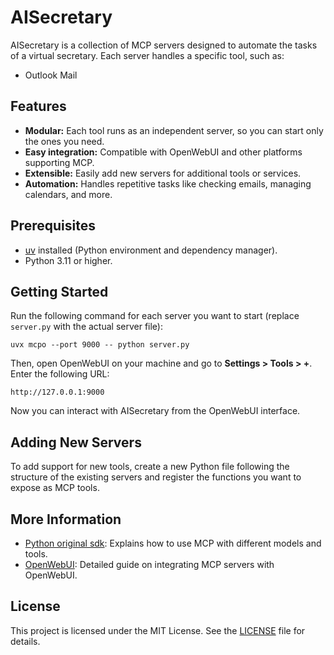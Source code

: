 # AISecretary

AISecretary is a collection of MCP servers designed to automate the tasks of a virtual secretary. Each server handles a specific tool, such as:
- Outlook Mail

## Features

- **Modular:** Each tool runs as an independent server, so you can start only the ones you need.
- **Easy integration:** Compatible with OpenWebUI and other platforms supporting MCP.
- **Extensible:** Easily add new servers for additional tools or services.
- **Automation:** Handles repetitive tasks like checking emails, managing calendars, and more.

## Prerequisites

- [uv](https://github.com/astral-sh/uv) installed (Python environment and dependency manager).
- Python 3.11 or higher.

## Getting Started

Run the following command for each server you want to start (replace `server.py` with the actual server file):

```
uvx mcpo --port 9000 -- python server.py
```

Then, open OpenWebUI on your machine and go to **Settings > Tools > +**. Enter the following URL:

```
http://127.0.0.1:9000
```

Now you can interact with AISecretary from the OpenWebUI interface.

## Adding New Servers

To add support for new tools, create a new Python file following the structure of the existing servers and register the functions you want to expose as MCP tools.

## More Information

- [Python original sdk](https://github.com/modelcontextprotocol/python-sdk): Explains how to use MCP with different models and tools.
- [OpenWebUI](https://docs.openwebui.com/openapi-servers/mcp/): Detailed guide on integrating MCP servers with OpenWebUI.

## License

This project is licensed under the MIT License. See the [LICENSE](LICENSE) file for details.